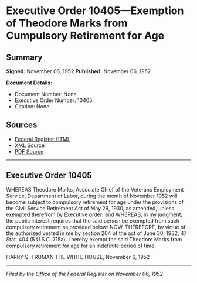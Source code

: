 # Executive Order 10405—Exemption of Theodore Marks from Cumpulsory Retirement for Age

## Summary

**Signed:** November 06, 1952
**Published:** November 06, 1952

**Document Details:**
- Document Number: None
- Executive Order Number: 10405
- Citation: None

## Sources
- [Federal Register HTML](https://www.presidency.ucsb.edu/documents/executive-order-10405-exemption-theodore-marks-from-cumpulsory-retirement-for-age)
- [XML Source](None)
- [PDF Source](None)

---

## Executive Order 10405

WHEREAS Theodore Marks, Associate Chief of the Veterans Employment Service, Department of Labor, during the month of November 1952 will become subject to compulsory retirement for age under the provisions of the Civil Service Retirement Act of May 29, 1930, as amended, unless exempted therefrom by Executive order; and
WHEREAS, in my judgment, the public interest requires that the said person be exempted from such compulsory retirement as provided below:
NOW, THEREFORE, by virtue of the authorized vested in me by section 204 of the act of June 30, 1932, 47 Stat. 404 (5 U.S.C. 715a), I hereby exempt the said Theodore Marks from compulsory retirement for age for an indefinite period of time.

HARRY S. TRUMAN
THE WHITE HOUSE,
November 6, 1952

---

*Filed by the Office of the Federal Register on November 06, 1952*
